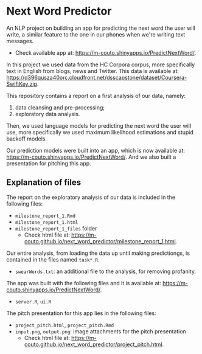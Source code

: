# Next Word Predictor

An NLP project on building an app for predicting the next word the user will write, a similar feature to the one in our phones when we're writing text messages.
  - Check available app at: https://m-couto.shinyapps.io/PredictNextWord/.

In this project we used data from the HC Corpora corpus, more specifically text in English from blogs, news and Twitter. This data is available at: https://d396qusza40orc.cloudfront.net/dsscapstone/dataset/Coursera-SwiftKey.zip.

This repository contains a report on a first analysis of our data, namely:
1. data cleansing and pre-processing;
2. exploratory data analysis.

Then, we used language models for predicting the next word the user will use, more specifically we used maximum likelihood estimations and stupid backoff models.

Our prediction models were built into an app, which is now available at: https://m-couto.shinyapps.io/PredictNextWord/. And we also built a presentation for pitching this app.


## Explanation of files

The report on the exploratory analysis of our data is included in the following files:

- `milestone_report_1.Rmd`
- `milestone_report_1.html`
- `milestone_report_1_files` folder
  - Check html file at: https://m-couto.github.io/next_word_predictor/milestone_report_1.html.
  
Our entire analysis, from loading the data up until making predictiongs, is contained in the files named `task*.R`.

- `swearWords.txt`: an additional file to the analysis, for removing profanity.

The app was built with the following files and it is available at: https://m-couto.shinyapps.io/PredictNextWord/.

- `server.R`, `ui.R`

The pitch presentation for this app lies in the following files:

- `project_pitch.html`, `project_pitch.Rmd`
- `input.png`, `output.png`: image attachments for the pitch presentation
  - Check html file at: https://m-couto.github.io/next_word_predictor/project_pitch.html.
